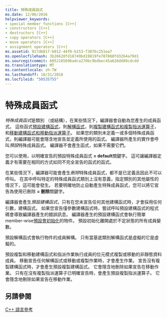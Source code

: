 ```yaml
---
title: 特殊成員函式
ms.date: 12/06/2016
helpviewer_keywords:
- special member functions [C++]
- constructors [C++]
- destructors [C++]
- copy operators [C++]
- move operators [C++]
- assignment operators [C++]
ms.assetid: 017d6817-b012-44f0-b153-f3076c251ea7
ms.openlocfilehash: 3b26628fd18749bd19819fe787888fd3264a79d1
ms.sourcegitcommit: 6052185696adca270bc9bdbec45a626dd89cdcdd
ms.translationtype: MT
ms.contentlocale: zh-TW
ms.lasthandoff: 10/31/2018
ms.locfileid: "50535755"
---
```

# <a name="special-member-functions"></a>特殊成員函式

*特殊成員函式*是類別 （或結構），在某些情況下，編譯器會自動為您產生的成員函式。 這些函式[預設建構函式](constructors-cpp.md#default_constructors)，則[解構函式](destructors-cpp.md)，則[複製建構函式和複製指派運算子](copy-constructors-and-copy-assignment-operators-cpp.md)，和[移動建構函式和移動指派運算子](move-constructors-and-move-assignment-operators-cpp.md)。 如果您的類別未定義一或多個特殊成員函式，則編譯器可能會隱含地宣告並定義所使用的函式。 編譯器所產生的實作會呼叫*預設*特殊成員函式。 編譯器不會產生函式，如果不需要它們。

您可以使用，以明確宣告的預設特殊成員函式 **= default**關鍵字。 這可讓編譯器定義才有需要在相同的方式如同不完全宣告的函式的函式。

在某些情況下，編譯器可能會產生*刪除*特殊成員函式，都不是已定義且因此不可以呼叫。 在其中呼叫特定的特殊成員函式類別上沒有意義，指定類別的其他屬性的情況下，這可能會發生。 若要明確地防止自動產生特殊成員函式，您可以將它宣告為使用已刪除 **= 刪除**關鍵字。

編譯器會產生*預設建構函式*，只有在您未宣告任何其他建構函式時，才會採用任何引數，建構函式。 如果您宣告僅參數建構函式時，嘗試呼叫預設建構函式的程式碼會導致編譯器產生的錯誤訊息。 編譯器產生的預設建構函式會執行簡單 member-wise[預設會初始化](initializers.md#default_initialization)的物件。 預設初始化離開處於不定狀態的所有成員變數。

預設解構函式會執行物件的成員解構。 只有當基底類別解構函式是虛擬的它是虛擬的。

預設複製和移動建構函式和指派作業執行成員的位元模式複製或移動的非靜態資料成員。 移動宣告任何解構函式或移動或複製作業時，才會產生作業。 宣告沒有複製建構函式時，才會產生預設複製建構函式。 它會隱含地刪除如果宣告在移動作業。 只有在沒有複製指派運算子已明確宣告時，會產生預設複製指派運算子。 它會隱含地刪除如果宣告在移動作業。

## <a name="see-also"></a>另請參閱

[C++ 語言參考](cpp-language-reference.md)